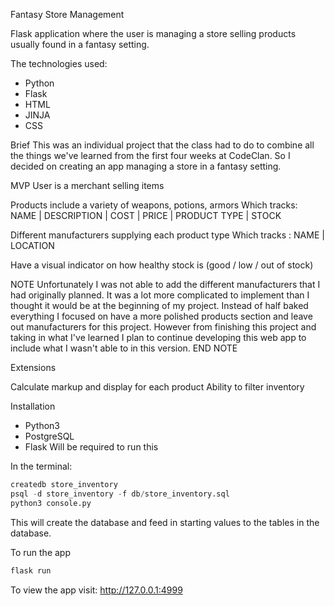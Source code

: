 Fantasy Store Management

Flask application where the user is managing a store selling products usually found in a fantasy setting.

The technologies used:
- Python
- Flask
- HTML
- JINJA
- CSS

Brief
This was an individual project that the class had to do to combine all the things we've learned from the first four weeks at CodeClan. So I decided on creating an app managing a store in a fantasy setting. 

MVP
User is a merchant selling items

Products include a variety of weapons, potions, armors
    Which tracks: NAME | DESCRIPTION | COST | PRICE | PRODUCT TYPE | STOCK

Different manufacturers supplying each product type
    Which tracks : NAME | LOCATION

Have a visual indicator on how healthy stock is (good / low / out of stock)

NOTE
    Unfortunately I was not able to add the different manufacturers that I had originally planned. It was a lot more complicated to implement than I thought it would be at the beginning of my project. Instead of half baked everything I focused on have a more polished products section and leave out manufacturers for this project.
    However from finishing this project and taking in what I've learned I plan to continue developing this web app to include what I wasn't able to in this version. 
END NOTE

Extensions

Calculate markup and display for each product
Ability to filter inventory

Installation
- Python3
- PostgreSQL
- Flask
Will be required to run this

In the terminal:
```python
createdb store_inventory
psql -d store_inventory -f db/store_inventory.sql
python3 console.py
```

This will create the database and feed in starting values to the tables in the database.

To run the app
```python
flask run
```
To view the app visit:
http://127.0.0.1:4999
